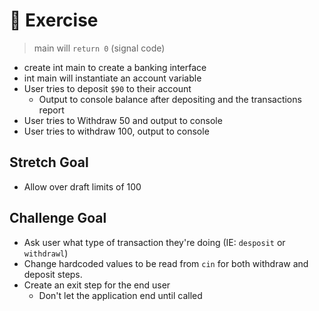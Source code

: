 # 📄 Exercise

> main will `return 0` (signal code)

* create int main to create a banking interface
* int main will instantiate an account variable 
* User tries to deposit `$90` to their account
  * Output to console balance after depositing and the transactions report
* User tries to Withdraw 50 and output to console
* User tries to withdraw 100, output to console

## Stretch Goal
* Allow over draft limits of 100

## Challenge Goal
* Ask user what type of transaction they're doing (IE: `desposit` or `withdrawl`)
* Change hardcoded values to be read from `cin` for both withdraw and deposit steps.
* Create an exit step for the end user 
  * Don't let the application end until called